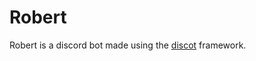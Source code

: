 # Robert
Robert is a discord bot made using the [discot](https://github.com/CorentinTh/discot/) framework.
